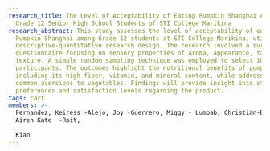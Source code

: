 ```yaml
---
research_title: The Level of Acceptability of Eating Pumpkin Shanghai Among the
  Grade 12 Senior High School Students of STI College Marikina
research_abstract: This study assesses the level of acceptability of eating
  Pumpkin Shanghai among Grade 12 students at STI College Marikina, utilizing a
  descriptive-quantitative research design. The research involved a survey
  questionnaire focusing on sensory properties of aroma, appearance, taste, and
  texture. A simple random sampling technique was employed to select 100
  participants. The outcomes highlight the nutritional benefits of pumpkin,
  including its high fiber, vitamin, and mineral content, while addressing
  common aversions to vegetables. Findings will provide insight into student
  preferences and satisfaction levels regarding the product.
tags: cart
members: >-
  Fernandez, Keiress -Alejo, Joy -Guerrero, Miggy - Lumbab, Christian-Borlaza,
  Airen Kate  -Rait,

  Kian
---
```

